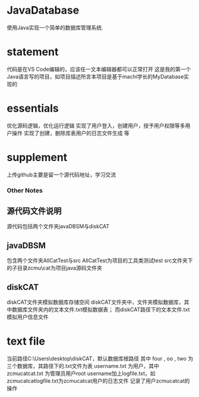 # JavaDatabase
使用Java实现一个简单的数据库管理系统.
#  statement
代码是在VS Code编辑的，应该任一文本编辑器都可以正常打开
这是我的第一个Java语言写的项目，如项目描述所言本项目是基于machi学长的MyDatabase实现的
# essentials
优化源码逻辑，优化运行逻辑
实现了用户登入，创建用户，授予用户权限等多用户操作
实现了创建，删除库表用户的日志文件生成
等
# supplement
上传github主要是留一个源代码地址，学习交流

### Other Notes
## 源代码文件说明
源代码包括两个文件夹javaDBSM与diskCAT
## javaDBSM
包含两个文件夹AllCatTest与src
AllCatTest为项目的工具类测试test
src文件夹下的子目录zcmu\cat为项目java源码文件夹
## diskCAT
diskCAT文件夹模拟数据库存储空间
diskCAT文件夹中，文件夹模拟数据库，其中数据库文件夹内的文本文件.txt模拟数据表；
而diskCAT路径下的文本文件.txt模拟用户信息文件
# text file
当前路径C:\Users\desktop\diskCAT，默认数据库根路径
其中 four , oo , two 为三个数据库，其路径下的.txt文件为表
username.txt 为用户，其中 zcmucatcat.txt 为管理员用户root
username加上logfile.txt，如zcmucatcatlogfile.txt为zcmucatcat用户的日志文件
记录了用户zcmucatcat的操作
